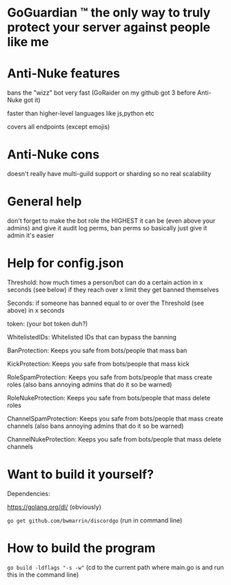# GoGuardian ™️ the only way to truly protect your server against people like me

# Anti-Nuke features

bans the "wizz" bot very fast (GoRaider on my github got 3 before Anti-Nuke got it)

faster than higher-level languages like js,python etc

covers all endpoints (except emojis) 

# Anti-Nuke cons

doesn't really have multi-guild support or sharding so no real scalability

# General help

don't forget to make the bot role the HIGHEST it can be (even above your admins) and give it audit log perms, ban perms
so basically just give it admin it's easier


# Help for config.json

Threshold: how much times a person/bot can do a certain action in x seconds (see below) if they reach over x limit they get banned themselves

Seconds: if someone has banned equal to or over the Threshold (see above) in x seconds

token: (your bot token duh?)

WhitelistedIDs: Whitelisted IDs that can bypass the banning

BanProtection: Keeps you safe from bots/people that mass ban

KickProtection: Keeps you safe from bots/people that mass kick

RoleSpamProtection: Keeps you safe from bots/people that mass create roles (also bans annoying admins that do it so be warned)

RoleNukeProtection: Keeps you safe from bots/people that mass delete roles

ChannelSpamProtection: Keeps you safe from bots/people that mass create channels (also bans annoying admins that do it so be warned)

ChannelNukeProtection: Keeps you safe from bots/people that mass delete channels

# Want to build it yourself?

Dependencies:

https://golang.org/dl/ (obviously)

```go get github.com/bwmarrin/discordgo``` (run in command line)

# How to build the program

```go build -ldflags "-s -w"``` (cd to the current path where main.go is and run this in the command line)

